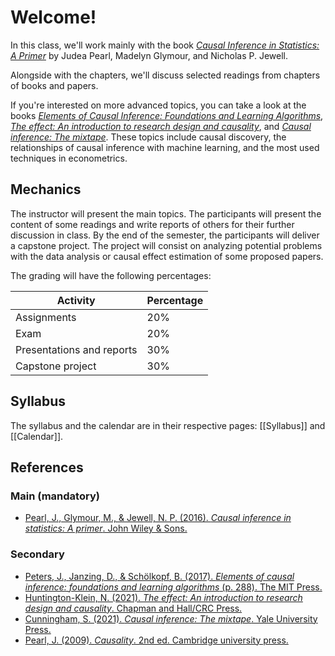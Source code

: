 # Welcome!

In this class, we'll work mainly with the book [_Causal Inference in Statistics: A Primer_](http://bayes.cs.ucla.edu/PRIMER/) by Judea Pearl, Madelyn Glymour, and Nicholas P. Jewell. 

Alongside with the chapters, we'll discuss selected readings from chapters of books and papers.

If you're interested on more advanced topics, you can take a look at the books [_Elements of Causal Inference: Foundations and Learning Algorithms_](https://mitpress.mit.edu/books/elements-causal-inference), [_The effect: An introduction to research design and causality_](https://theeffectbook.net/index.html), and [_Causal inference: The mixtape_](https://mixtape.scunning.com/).  These topics include causal discovery, the relationships of causal inference with machine learning, and the most used techniques in econometrics.

## Mechanics

The instructor will present the main topics. The participants will present the content of some readings and write reports of others for their further discussion in class. By the end of the semester, the participants will deliver a capstone project. The project will consist on analyzing potential problems with the data analysis or causal effect estimation of some proposed papers.

The grading will have the following percentages:


| Activity   				|Percentage |
|---------------------------|-----------|
| Assignments    		 	| 20%		|
| Exam                      | 20%       |
| Presentations and reports	| 30% 		|
| Capstone project 			| 30%		|


## Syllabus

The syllabus and the calendar are in their respective pages: [[Syllabus]] and [[Calendar]].


## References
### Main (mandatory)
- [Pearl, J., Glymour, M., & Jewell, N. P. (2016). _Causal inference in statistics: A primer_. John Wiley & Sons.](http://bayes.cs.ucla.edu/PRIMER/)


### Secondary
- [Peters, J., Janzing, D., & Schölkopf, B. (2017). _Elements of causal inference: foundations and learning algorithms_ (p. 288). The MIT Press.](https://mitpress.mit.edu/books/elements-causal-inference)
- [Huntington-Klein, N. (2021). _The effect: An introduction to research design and causality_. Chapman and Hall/CRC Press.](https://theeffectbook.net/index.html)
- [Cunningham, S. (2021). _Causal inference: The mixtape_. Yale University Press.](https://mixtape.scunning.com/)
- [Pearl, J. (2009). _Causality_. 2nd ed. Cambridge university press.](http://bayes.cs.ucla.edu/BOOK-2K/)